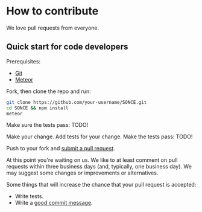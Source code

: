 # How to contribute

We love pull requests from everyone.

## Quick start for code developers
Prerequisites:

* [Git](http://git-scm.com/book/en/v2/Getting-Started-Installing-Git)
* [Meteor](https://www.meteor.com/install)

Fork, then clone the repo and run:

```sh
git clone https://github.com/your-username/SONCE.git
cd SONCE && npm install
meteor
```

Make sure the tests pass:
TODO!

Make your change. Add tests for your change. Make the tests pass:
TODO!

Push to your fork and [submit a pull request][pr].

[pr]: https://github.com/mitjajez/SONCE/compare/

At this point you're waiting on us. We like to at least comment on pull requests
within three business days (and, typically, one business day). We may suggest
some changes or improvements or alternatives.

Some things that will increase the chance that your pull request is accepted:

* Write tests.
* Write a [good commit message][commit].

[commit]: http://tbaggery.com/2008/04/19/a-note-about-git-commit-messages.html
